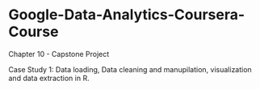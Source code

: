# Google-Data-Analytics-Coursera-Course

Chapter 10 - Capstone Project

Case Study 1:
Data loading, Data cleaning and manupilation, visualization and data extraction in R.
